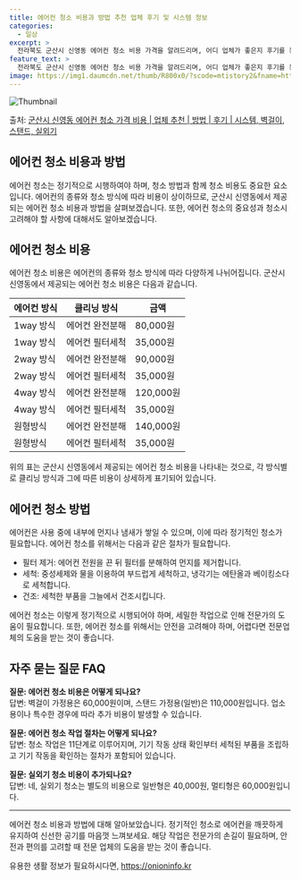 ```yaml
---
title: 에어컨 청소 비용과 방법 추천 업체 후기 및 시스템 정보
categories:
  - 일상
excerpt: >
  전라북도 군산시 신영동 에어컨 청소 비용 가격을 알려드리며, 어디 업체가 좋은지 후기를 통해 알아보겠습니다. 현재 글에서는 시스템, 벽걸이, 스탠드, 실외기 각각에 대해 청소 비용이 나와 있으니 참고하시면 되겠습니다. 에어컨 분해 청소 방법 보기 👈 클릭셀프 에어컨 청소 방법 보기👈 클릭군산시 신영동 에어컨 청소 비용시스템에어컨 방식클리닝방식금액1way 방식에어컨 완전분해80,000원1way 방식에어컨 필터세척35,000원2way 방식에어컨 완전분해90,000원2way 방식에어컨 필터세척35,000원4way 방식에어컨 완전분해120,000원4way 방식에어컨 필터세척35,000원원형방식에어컨 완전분해140,000원원형방식에어컨 필터세척35,000원에어컨 청소 견적 샘플 보기 👈 클릭에어컨 냄새의 원인에어..
feature_text: >
  전라북도 군산시 신영동 에어컨 청소 비용 가격을 알려드리며, 어디 업체가 좋은지 후기를 통해 알아보겠습니다. 현재 글에서는 시스템, 벽걸이, 스탠드, 실외기 각각에 대해 청소 비용이 나와 있으니 참고하시면 되겠습니다. 에어컨 분해 청소 방법 보기 👈 클릭셀프 에어컨 청소 방법 보기👈 클릭군산시 신영동 에어컨 청소 비용시스템에어컨 방식클리닝방식금액1way 방식에어컨 완전분해80,000원1way 방식에어컨 필터세척35,000원2way 방식에어컨 완전분해90,000원2way 방식에어컨 필터세척35,000원4way 방식에어컨 완전분해120,000원4way 방식에어컨 필터세척35,000원원형방식에어컨 완전분해140,000원원형방식에어컨 필터세척35,000원에어컨 청소 견적 샘플 보기 👈 클릭에어컨 냄새의 원인에어..
image: https://img1.daumcdn.net/thumb/R800x0/?scode=mtistory2&fname=https%3A%2F%2Fblog.kakaocdn.net%2Fdn%2FbaQIYr%2FbtsHx7PQqNR%2F1TMiCI1wULOcvkV6PW4cY0%2Fimg.webp
---
```


![Thumbnail](https://img1.daumcdn.net/thumb/R800x0/?scode=mtistory2&fname=https%3A%2F%2Fblog.kakaocdn.net%2Fdn%2FbaQIYr%2FbtsHx7PQqNR%2F1TMiCI1wULOcvkV6PW4cY0%2Fimg.webp)

<p>출처: <a href="https://onioninfo.kr/entry/%EA%B5%B0%EC%82%B0%EC%8B%9C-%EC%8B%A0%EC%98%81%EB%8F%99-%EC%97%90%EC%96%B4%EC%BB%A8-%EC%B2%AD%EC%86%8C-%EA%B0%80%EA%B2%A9-%EB%B9%84%EC%9A%A9-%EC%97%85%EC%B2%B4-%EC%B6%94%EC%B2%9C-%EB%B0%A9%EB%B2%95-%ED%9B%84%EA%B8%B0-%EC%8B%9C%EC%8A%A4%ED%85%9C-%EB%B2%BD%EA%B1%B8%EC%9D%B4-%EC%8A%A4%ED%83%A0%EB%93%9C-%EC%8B%A4%EC%99%B8%EA%B8%B0" rel="dofollow">군산시 신영동 에어컨 청소 가격 비용 | 업체 추천 | 방법 | 후기 | 시스템, 벽걸이, 스탠드, 실외기</a> </p>

## 에어컨 청소 비용과 방법



에어컨 청소는 정기적으로 시행하여야 하며, 청소 방법과 함께 청소 비용도 중요한 요소입니다. 에어컨의 종류와 청소 방식에 따라 비용이
상이하므로, 군산시 신영동에서 제공되는 에어컨 청소 비용과 방법을 살펴보겠습니다. 또한, 에어컨 청소의 중요성과 청소시 고려해야 할 사항에
대해서도 알아보겠습니다.



## **에어컨 청소 비용**

에어컨 청소 비용은 에어컨의 종류와 청소 방식에 따라 다양하게 나뉘어집니다. 군산시 신영동에서 제공되는 에어컨 청소 비용은 다음과 같습니다.

**에어컨 방식** | **클리닝 방식** | **금액**  
---|---|---  
1way 방식 | 에어컨 완전분해 | 80,000원  
1way 방식 | 에어컨 필터세척 | 35,000원  
2way 방식 | 에어컨 완전분해 | 90,000원  
2way 방식 | 에어컨 필터세척 | 35,000원  
4way 방식 | 에어컨 완전분해 | 120,000원  
4way 방식 | 에어컨 필터세척 | 35,000원  
원형방식 | 에어컨 완전분해 | 140,000원  
원형방식 | 에어컨 필터세척 | 35,000원  
  
위의 표는 군산시 신영동에서 제공되는 에어컨 청소 비용을 나타내는 것으로, 각 방식별로 클리닝 방식과 그에 따른 비용이 상세하게 표기되어
있습니다.



## **에어컨 청소 방법**

에어컨은 사용 중에 내부에 먼지나 냄새가 쌓일 수 있으며, 이에 따라 정기적인 청소가 필요합니다. 에어컨 청소를 위해서는 다음과 같은 절차가
필요합니다.

  * 필터 제거: 에어컨 전원을 끈 뒤 필터를 분해하여 먼지를 제거합니다.
  * 세척: 중성세제와 물을 이용하여 부드럽게 세척하고, 냉각기는 에탄올과 베이킹소다로 세척합니다.
  * 건조: 세척한 부품을 그늘에서 건조시킵니다.

에어컨 청소는 이렇게 정기적으로 시행되어야 하며, 세밀한 작업으로 인해 전문가의 도움이 필요합니다. 또한, 에어컨 청소를 위해서는 안전을
고려해야 하며, 어렵다면 전문업체의 도움을 받는 것이 좋습니다.



## **자주 묻는 질문 FAQ**

**질문: 에어컨 청소 비용은 어떻게 되나요?**  
답변: 벽걸이 가정용은 60,000원이며, 스탠드 가정용(일반)은 110,000원입니다. 업소용이나 특수한 경우에 따라 추가 비용이 발생할
수 있습니다.

**질문: 에어컨 청소 작업 절차는 어떻게 되나요?**  
답변: 청소 작업은 11단계로 이루어지며, 기기 작동 상태 확인부터 세척된 부품을 조립하고 기기 작동을 확인하는 절차가 포함되어 있습니다.

**질문: 실외기 청소 비용이 추가되나요?**  
답변: 네, 실외기 청소는 별도의 비용으로 일반형은 40,000원, 멀티형은 60,000원입니다.



* * *



에어컨 청소 비용과 방법에 대해 알아보았습니다. 정기적인 청소로 에어컨을 깨끗하게 유지하여 신선한 공기를 마음껏 느껴보세요. 해당 작업은
전문가의 손길이 필요하며, 안전과 편의를 고려할 때 전문 업체의 도움을 받는 것이 좋습니다.



 

유용한 생활 정보가 필요하시다면, <a href="https://onioninfo.kr" rel="dofollow">https://onioninfo.kr</a>


